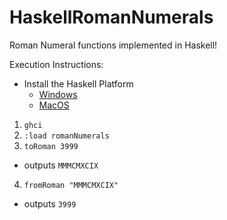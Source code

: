 # HaskellRomanNumerals
Roman Numeral functions implemented in Haskell!

Execution Instructions:

* Install the Haskell Platform
  * [Windows](https://haskell.org/platform/download/8.2.1/HaskellPlatform-8.2.1-full-x86_64-setup.exe)
  * [MacOS](https://haskell.org/platform/download/8.2.1/Haskell%20Platform%208.2.1%20Full%2064bit-signed.pkg)
  
1. `ghci`
2. `:load romanNumerals`
3. `toRoman 3999`
  * outputs `MMMCMXCIX`
4. `fromRoman "MMMCMXCIX"`
  * outputs `3999`
